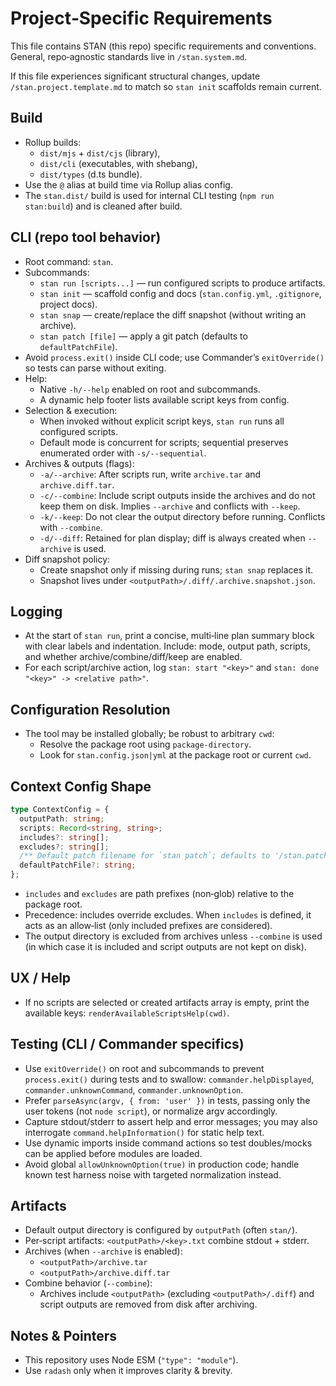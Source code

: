 # Project‑Specific Requirements

This file contains STAN (this repo) specific requirements and conventions.
General, repo‑agnostic standards live in `/stan.system.md`.

If this file experiences significant structural changes, update
`/stan.project.template.md` to match so `stan init` scaffolds remain current.

## Build

- Rollup builds:
  - `dist/mjs` + `dist/cjs` (library),
  - `dist/cli` (executables, with shebang),
  - `dist/types` (d.ts bundle).
- Use the `@` alias at build time via Rollup alias config.
- The `stan.dist/` build is used for internal CLI testing (`npm run stan:build`)
  and is cleaned after build.

## CLI (repo tool behavior)

- Root command: `stan`.
- Subcommands:
  - `stan run [scripts...]` — run configured scripts to produce artifacts.
  - `stan init` — scaffold config and docs (`stan.config.yml`, `.gitignore`,
    project docs).
  - `stan snap` — create/replace the diff snapshot (without writing an archive).
  - `stan patch [file]` — apply a git patch (defaults to `defaultPatchFile`).
- Avoid `process.exit()` inside CLI code; use Commander’s `exitOverride()` so
  tests can parse without exiting.
- Help:
  - Native `-h/--help` enabled on root and subcommands.
  - A dynamic help footer lists available script keys from config.
- Selection & execution:
  - When invoked without explicit script keys, `stan run` runs all configured
    scripts.
  - Default mode is concurrent for scripts; sequential preserves enumerated
    order with `-s/--sequential`.
- Archives & outputs (flags):
  - `-a/--archive`: After scripts run, write `archive.tar` and `archive.diff.tar`.
  - `-c/--combine`: Include script outputs inside the archives and do not keep them
    on disk. Implies `--archive` and conflicts with `--keep`.
  - `-k/--keep`: Do not clear the output directory before running. Conflicts with `--combine`.
  - `-d/--diff`: Retained for plan display; diff is always created when `--archive` is used.
- Diff snapshot policy:
  - Create snapshot only if missing during runs; `stan snap` replaces it.
  - Snapshot lives under `<outputPath>/.diff/.archive.snapshot.json`.

## Logging

- At the start of `stan run`, print a concise, multi‑line plan summary block
  with clear labels and indentation. Include: mode, output path, scripts,
  and whether archive/combine/diff/keep are enabled.
- For each script/archive action, log `stan: start "<key>"` and
  `stan: done "<key>" -> <relative path>"`.

## Configuration Resolution

- The tool may be installed globally; be robust to arbitrary `cwd`:
  - Resolve the package root using `package-directory`.
  - Look for `stan.config.json|yml` at the package root or current `cwd`.

## Context Config Shape

```ts
type ContextConfig = {
  outputPath: string;
  scripts: Record<string, string>;
  includes?: string[];
  excludes?: string[];
  /** Default patch filename for `stan patch`; defaults to '/stan.patch'. */
  defaultPatchFile?: string;
};
```

- `includes` and `excludes` are path prefixes (non‑glob) relative to the
  package root.
- Precedence: includes override excludes. When `includes` is defined, it acts
  as an allow‑list (only included prefixes are considered).
- The output directory is excluded from archives unless `--combine` is used
  (in which case it is included and script outputs are not kept on disk).

## UX / Help

- If no scripts are selected or created artifacts array is empty, print the
  available keys: `renderAvailableScriptsHelp(cwd)`.

## Testing (CLI / Commander specifics)

- Use `exitOverride()` on root and subcommands to prevent `process.exit()`
  during tests and to swallow:
  `commander.helpDisplayed`, `commander.unknownCommand`,
  `commander.unknownOption`.
- Prefer `parseAsync(argv, { from: 'user' })` in tests, passing only the user
  tokens (not `node script`), or normalize argv accordingly.
- Capture stdout/stderr to assert help and error messages; you may also
  interrogate `command.helpInformation()` for static help text.
- Use dynamic imports inside command actions so test doubles/mocks can be
  applied before modules are loaded.
- Avoid global `allowUnknownOption(true)` in production code; handle known
  test harness noise with targeted normalization instead.

## Artifacts

- Default output directory is configured by `outputPath` (often `stan/`).
- Per‑script artifacts: `<outputPath>/<key>.txt` combine stdout + stderr.
- Archives (when `--archive` is enabled):
  - `<outputPath>/archive.tar`
  - `<outputPath>/archive.diff.tar`
- Combine behavior (`--combine`):
  - Archives include `<outputPath>` (excluding `<outputPath>/.diff`) and
    script outputs are removed from disk after archiving.

## Notes & Pointers

- This repository uses Node ESM (`"type": "module"`).
- Use `radash` only when it improves clarity & brevity.
